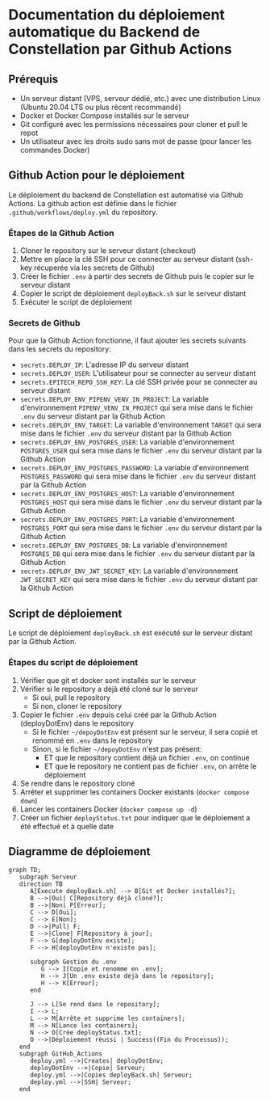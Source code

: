 # Documentation du déploiement automatique du Backend de Constellation par Github Actions

## Prérequis

- Un serveur distant (VPS, serveur dédié, etc.) avec une distribution Linux (Ubuntu 20.04 LTS ou plus récent recommandé)
- Docker et Docker Compose installés sur le serveur
- Git configuré avec les permissions nécessaires pour cloner et pull le repot
- Un utilisateur avec les droits sudo sans mot de passe (pour lancer les commandes Docker)

## Github Action pour le déploiement

Le déploiement du backend de Constellation est automatisé via Github Actions.
La github action est définie dans le fichier `.github/workflows/deploy.yml` du repository.

### Étapes de la Github Action

1. Cloner le repository sur le serveur distant (checkout)
2. Mettre en place la clé SSH pour ce connecter au serveur distant (ssh-key récuperée via les secrets de Github)
3. Créer le fichier `.env` à partir des secrets de Github puis le copier sur le serveur distant
4. Copier le script de déploiement `deployBack.sh` sur le serveur distant
5. Exécuter le script de déploiement

### Secrets de Github

Pour que la Github Action fonctionne, il faut ajouter les secrets suivants dans les secrets du repository:

- `secrets.DEPLOY_IP`: L'adresse IP du serveur distant
- `secrets.DEPLOY_USER`: L'utilisateur pour se connecter au serveur distant
- `secrets.EPITECH_REPO_SSH_KEY`: La clé SSH privée pour se connecter au serveur distant
- `secrets.DEPLOY_ENV_PIPENV_VENV_IN_PROJECT`: La variable d'environnement `PIPENV_VENV_IN_PROJECT` qui sera mise dans le fichier `.env` du serveur distant par la Github Action
- `secrets.DEPLOY_ENV_TARGET`: La variable d'environnement `TARGET` qui sera mise dans le fichier `.env` du serveur distant par la Github Action
- `secrets.DEPLOY_ENV_POSTGRES_USER`: La variable d'environnement `POSTGRES_USER` qui sera mise dans le fichier `.env` du serveur distant par la Github Action
- `secrets.DEPLOY_ENV_POSTGRES_PASSWORD`: La variable d'environnement `POSTGRES_PASSWORD` qui sera mise dans le fichier `.env` du serveur distant par la Github Action
- `secrets.DEPLOY_ENV_POSTGRES_HOST`: La variable d'environnement `POSTGRES_HOST` qui sera mise dans le fichier `.env` du serveur distant par la Github Action
- `secrets.DEPLOY_ENV_POSTGRES_PORT`: La variable d'environnement `POSTGRES_PORT` qui sera mise dans le fichier `.env` du serveur distant par la Github Action
- `secrets.DEPLOY_ENV_POSTGRES_DB`: La variable d'environnement `POSTGRES_DB` qui sera mise dans le fichier `.env` du serveur distant par la Github Action
- `secrets.DEPLOY_ENV_JWT_SECRET_KEY`: La variable d'environnement `JWT_SECRET_KEY` qui sera mise dans le fichier `.env` du serveur distant par la Github Action

## Script de déploiement

Le script de déploiement `deployBack.sh` est exécuté sur le serveur distant par la Github Action.

### Étapes du script de déploiement

1. Vérifier que git et docker sont installés sur le serveur
2. Vérifier si le repository a déjà été cloné sur le serveur
   - Si oui, pull le repository
   - Si non, cloner le repository
3. Copier le fichier `.env` depuis celui créé par la Github Action (deployDotEnv) dans le repository
   - Si le fichier `~/depoyDotEnv` est présent sur le serveur, il sera copié et renommé en `.env` dans le repository
   - Sinon, si le fichier `~/depoyDotEnv` n'est pas présent:
     - ET que le repository contient déjà un fichier `.env`, on continue
     - ET que le repository ne contient pas de fichier `.env`, on arrête le déploiement
4. Se rendre dans le repository cloné
5. Arrêter et supprimer les containers Docker existants (`docker compose down`)
6. Lancer les containers Docker (`docker compose up -d`)
7. Créer un fichier `deployStatus.txt` pour indiquer que le déploiement a été effectué et à quelle date

## Diagramme de déploiement

```mermaid
graph TD;
   subgraph Serveur
   direction TB
      A[Éxecute deployBack.sh] --> B[Git et Docker installés?];
      B -->|Oui| C[Repository déjà cloné?];
      B -->|Non| P[Erreur];
      C --> D[Oui];
      C --> E[Non];
      D -->|Pull| F;
      E -->|Clone| F[Repository à jour];
      F --> G[deployDotEnv existe];
      F --> H[deployDotEnv n'existe pas];

      subgraph Gestion du .env
         G --> I[Copie et renomme en .env];
         H --> J[Un .env existe déjà dans le repository];
         H --> K[Erreur];
      end

      J --> L[Se rend dans le repository];
      I --> L;
      L --> M[Arrête et supprime les containers];
      M --> N[Lance les containers];
      N --> O[Crée deployStatus.txt];
      O -->|Déploiement réussi | Success((Fin du Processus));
   end
   subgraph GitHub_Actions
      deploy.yml -->|Creates| deployDotEnv;
      deployDotEnv -->|Copie| Serveur;
      deploy.yml -->|Copies deployBack.sh| Serveur;
      deploy.yml -->|SSH| Serveur;
   end
```
